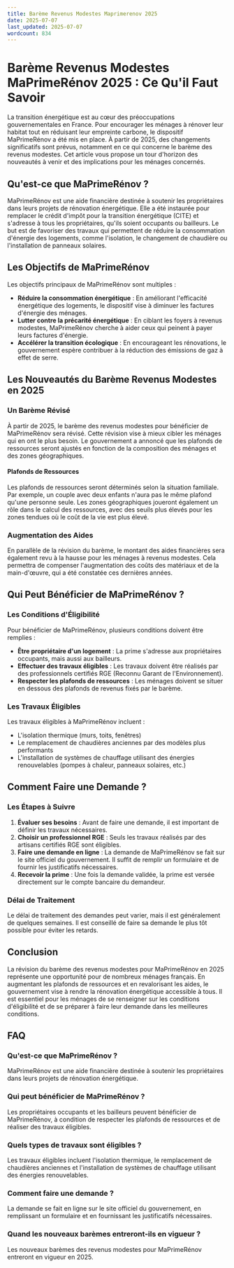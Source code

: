 ```yaml
---
title: Barème Revenus Modestes Maprimerenov 2025
date: 2025-07-07
last_updated: 2025-07-07
wordcount: 834
---
```


# Barème Revenus Modestes MaPrimeRénov 2025 : Ce Qu'il Faut Savoir

La transition énergétique est au cœur des préoccupations gouvernementales en France. Pour encourager les ménages à rénover leur habitat tout en réduisant leur empreinte carbone, le dispositif MaPrimeRénov a été mis en place. À partir de 2025, des changements significatifs sont prévus, notamment en ce qui concerne le barème des revenus modestes. Cet article vous propose un tour d'horizon des nouveautés à venir et des implications pour les ménages concernés.

## Qu'est-ce que MaPrimeRénov ?

MaPrimeRénov est une aide financière destinée à soutenir les propriétaires dans leurs projets de rénovation énergétique. Elle a été instaurée pour remplacer le crédit d'impôt pour la transition énergétique (CITE) et s'adresse à tous les propriétaires, qu'ils soient occupants ou bailleurs. Le but est de favoriser des travaux qui permettent de réduire la consommation d'énergie des logements, comme l'isolation, le changement de chaudière ou l'installation de panneaux solaires.

## Les Objectifs de MaPrimeRénov

Les objectifs principaux de MaPrimeRénov sont multiples :

- **Réduire la consommation énergétique** : En améliorant l'efficacité énergétique des logements, le dispositif vise à diminuer les factures d'énergie des ménages.
- **Lutter contre la précarité énergétique** : En ciblant les foyers à revenus modestes, MaPrimeRénov cherche à aider ceux qui peinent à payer leurs factures d'énergie.
- **Accélérer la transition écologique** : En encourageant les rénovations, le gouvernement espère contribuer à la réduction des émissions de gaz à effet de serre.

## Les Nouveautés du Barème Revenus Modestes en 2025

### Un Barème Révisé

À partir de 2025, le barème des revenus modestes pour bénéficier de MaPrimeRénov sera révisé. Cette révision vise à mieux cibler les ménages qui en ont le plus besoin. Le gouvernement a annoncé que les plafonds de ressources seront ajustés en fonction de la composition des ménages et des zones géographiques.

#### Plafonds de Ressources

Les plafonds de ressources seront déterminés selon la situation familiale. Par exemple, un couple avec deux enfants n'aura pas le même plafond qu'une personne seule. Les zones géographiques joueront également un rôle dans le calcul des ressources, avec des seuils plus élevés pour les zones tendues où le coût de la vie est plus élevé.

### Augmentation des Aides

En parallèle de la révision du barème, le montant des aides financières sera également revu à la hausse pour les ménages à revenus modestes. Cela permettra de compenser l'augmentation des coûts des matériaux et de la main-d'œuvre, qui a été constatée ces dernières années.

## Qui Peut Bénéficier de MaPrimeRénov ?

### Les Conditions d'Éligibilité

Pour bénéficier de MaPrimeRénov, plusieurs conditions doivent être remplies :

- **Être propriétaire d'un logement** : La prime s'adresse aux propriétaires occupants, mais aussi aux bailleurs.
- **Effectuer des travaux éligibles** : Les travaux doivent être réalisés par des professionnels certifiés RGE (Reconnu Garant de l'Environnement).
- **Respecter les plafonds de ressources** : Les ménages doivent se situer en dessous des plafonds de revenus fixés par le barème.

### Les Travaux Éligibles

Les travaux éligibles à MaPrimeRénov incluent :

- L'isolation thermique (murs, toits, fenêtres)
- Le remplacement de chaudières anciennes par des modèles plus performants
- L'installation de systèmes de chauffage utilisant des énergies renouvelables (pompes à chaleur, panneaux solaires, etc.)

## Comment Faire une Demande ?

### Les Étapes à Suivre

1. **Évaluer ses besoins** : Avant de faire une demande, il est important de définir les travaux nécessaires.
2. **Choisir un professionnel RGE** : Seuls les travaux réalisés par des artisans certifiés RGE sont éligibles.
3. **Faire une demande en ligne** : La demande de MaPrimeRénov se fait sur le site officiel du gouvernement. Il suffit de remplir un formulaire et de fournir les justificatifs nécessaires.
4. **Recevoir la prime** : Une fois la demande validée, la prime est versée directement sur le compte bancaire du demandeur.

### Délai de Traitement

Le délai de traitement des demandes peut varier, mais il est généralement de quelques semaines. Il est conseillé de faire sa demande le plus tôt possible pour éviter les retards.

## Conclusion

La révision du barème des revenus modestes pour MaPrimeRénov en 2025 représente une opportunité pour de nombreux ménages français. En augmentant les plafonds de ressources et en revalorisant les aides, le gouvernement vise à rendre la rénovation énergétique accessible à tous. Il est essentiel pour les ménages de se renseigner sur les conditions d'éligibilité et de se préparer à faire leur demande dans les meilleures conditions.

## FAQ

### Qu'est-ce que MaPrimeRénov ?

MaPrimeRénov est une aide financière destinée à soutenir les propriétaires dans leurs projets de rénovation énergétique.

### Qui peut bénéficier de MaPrimeRénov ?

Les propriétaires occupants et les bailleurs peuvent bénéficier de MaPrimeRénov, à condition de respecter les plafonds de ressources et de réaliser des travaux éligibles.

### Quels types de travaux sont éligibles ?

Les travaux éligibles incluent l'isolation thermique, le remplacement de chaudières anciennes et l'installation de systèmes de chauffage utilisant des énergies renouvelables.

### Comment faire une demande ?

La demande se fait en ligne sur le site officiel du gouvernement, en remplissant un formulaire et en fournissant les justificatifs nécessaires.

### Quand les nouveaux barèmes entreront-ils en vigueur ?

Les nouveaux barèmes des revenus modestes pour MaPrimeRénov entreront en vigueur en 2025.